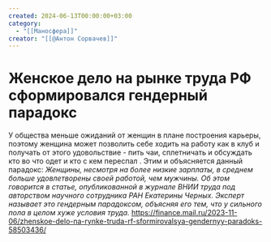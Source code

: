 ```yaml
---
created: 2024-06-13T00:00:00+03:00
category:
  - "[[Маносфера]]"
creator: "[[@Антон Сорвачев]]"
---
```


# Женское дело на рынке труда РФ сформировался гендерный парадокс

У общества меньше ожиданий от женщин в плане построения карьеры, поэтому женщина может позволить себе ходить на работу как в клуб и получать от этого удовольствие - пить чаи, сплетничать и обсуждать кто во что одет и кто с кем переспал . Этим и объясняется данный парадокс: *Женщины, несмотря на более низкие зарплаты, в среднем больше удовлетворены своей работой, чем мужчины. Об этом говорится в статье, опубликованной в журнале ВНИИ труда под авторством научного сотрудника РАН Екатерины Черных. Эксперт называет это гендерным парадоксом, объясняя его тем, что у сильного пола в целом хуже условия труда.* https://finance.mail.ru/2023-11-06/zhenskoe-delo-na-rynke-truda-rf-sformirovalsya-gendernyy-paradoks-58503436/
